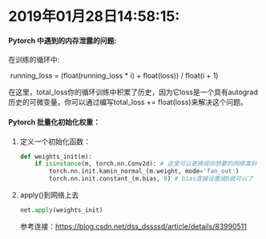 # 2019年01月28日14:58:15:

#### Pytorch 中遇到的内存泄露的问题:

在训练的循环中:

​        running_loss = (float(running_loss * i) + float(loss)) / float(i + 1)

在这里，total_loss你的循环训练中积累了历史，因为它loss是一个具有autograd历史的可微变量。你可以通过编写total_loss += float(loss)来解决这个问题。

#### Pytorch 批量化初始化权重：

1. 定义一个初始化函数：

   ```python
   def weights_init(m):
       if isinstance(m, torch.nn.Conv2d): # 这里可以更换成你想要的网络类别
           torch.nn.init.kamin_normal_(m.weight, mode='fan_out')
           torch.nn.init.constant_(m.bias, 0) # bias直接设置成0就可以了
   ```

2. apply()到网络上去

   ```python
   net.apply(weights_init)
   ```

   参考连接：https://blog.csdn.net/dss_dssssd/article/details/83990511

   



